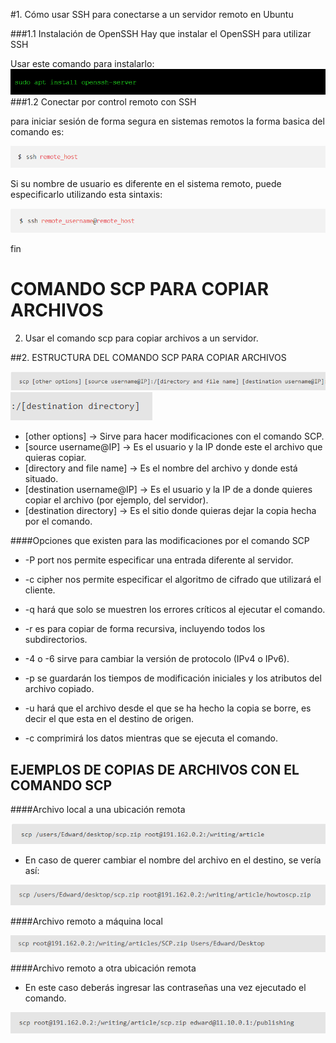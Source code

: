 #1. Cómo usar SSH para conectarse a un servidor remoto en Ubuntu

###1.1 Instalación de OpenSSH
Hay que instalar el OpenSSH para utilizar SSH

Usar este comando para instalarlo:
![](images/doc5/doc5_comando_ssh_instalacion.png)
###1.2 Conectar por control remoto con SSH

para iniciar sesión de forma segura en sistemas remotos la forma basica del comando es:

![](images/doc5/doc5_comando_ssh_basica.png)

Si su nombre de usuario es diferente en el sistema remoto, puede especificarlo utilizando esta sintaxis:

![](images/doc5/doc5_comando_ssh_especifica.png)

fin

# COMANDO SCP PARA COPIAR ARCHIVOS

2. Usar el comando scp para copiar archivos a un servidor.

##2. ESTRUCTURA DEL COMANDO SCP PARA COPIAR ARCHIVOS

 ![](images/doc5/doc5_comando_scp_part1.png)![](images/doc5/doc5_comando_scp_part2.png)

- [other options] -> Sirve para hacer modificaciones con el comando SCP.
- [source username@IP] -> Es el usuario y la IP donde este el archivo que quieras copiar.
- [directory and file name] -> Es el nombre del archivo y donde está situado.
- [destination username@IP] -> Es el usuario y la IP de a donde quieres copiar el archivo (por ejemplo, del servidor).
- [destination directory] -> Es el sitio donde quieras dejar la copia hecha por el comando.

####Opciones que existen para las modificaciones por el comando SCP

- -P port nos permite especificar una entrada diferente al servidor.

- -c cipher nos permite especificar el algoritmo de cifrado que utilizará el cliente.

- -q hará que solo se muestren los errores críticos al ejecutar el comando.

- -r es para copiar de forma recursiva, incluyendo todos los subdirectorios.

- -4 o -6 sirve para cambiar la versión de protocolo (IPv4 o IPv6).

- -p se guardarán los tiempos de modificación iniciales y los atributos del archivo copiado.

- -u hará que el archivo desde el que se ha hecho la copia se borre, es decir el que esta en el destino de origen.

- -c comprimirá los datos mientras que se ejecuta el comando.

## EJEMPLOS DE COPIAS DE ARCHIVOS CON EL COMANDO SCP

####Archivo local a una ubicación remota

![](images/doc5/doc5_comando_scp_local_remoto.png)

 - En caso de querer cambiar el nombre del archivo en el destino, se vería así:

![](images/doc5/doc5_comando_scp_local_remoto_cambiar_nombre.png)

####Archivo remoto a máquina local

![](images/doc5/doc5_comando_scp_remoto_maquina_local.png)

####Archivo remoto a otra ubicación remota

 - En este caso deberás ingresar las contraseñas una vez ejecutado el comando.
 
![](images/doc5/doc5_comando_scp_remoto_remoto.png)

